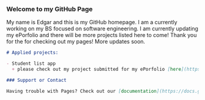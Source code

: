 ### Welcome to my GitHub Page

My name is Edgar and this is my GitHub homepage.  I am a currently working on my BS focused on software engineering.  I am currently updating my ePorfolio and there will be more projects listed here to come!  Thank you for the for checking out my pages! More updates soon.


```markdown
# Applied projects:

- Student list app
  + please check out my project submitted for my ePorfolio [here](https://github.com/eortega21/portfolio)

### Support or Contact

Having trouble with Pages? Check out our [documentation](https://docs.github.com/categories/github-pages-basics/) or [contact support](https://support.github.com/contact) and we’ll help you sort it out.
